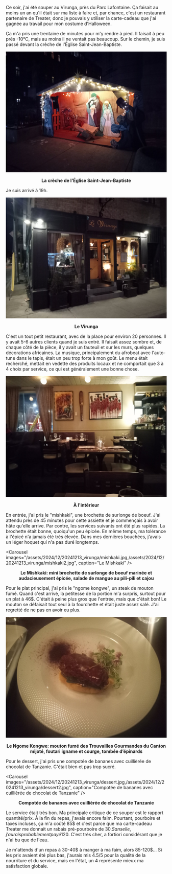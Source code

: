 Ce soir, j'ai été souper au Virunga, près du Parc Lafontaine. Ça faisait au moins un an qu'il était sur ma liste à faire et, par chance, c'est un restaurant partenaire de Treater, donc je pouvais y utiliser la carte-cadeau que j'ai gagnée au travail pour mon costume d'Halloween.

Ça m'a pris une trentaine de minutes pour m'y rendre à pied. Il faisait à peu près -10°C, mais au moins il ne ventait pas beaucoup. Sur le chemin, je suis passé devant la crèche de l'Église Saint-Jean-Baptiste.

![La crèche de l'Église Saint-Jean-Baptiste](/assets/2024/12/20241213_virunga/creche.jpg)
<p align="center"><b>La crèche de l'Église Saint-Jean-Baptiste</b></p>

Je suis arrivé à 19h.

![Le Virunga](/assets/2024/12/20241213_virunga/virunga.jpg)
<p align="center"><b>Le Virunga</b></p>

C'est un tout petit restaurant, avec de la place pour environ 20 personnes. Il y avait 5-6 autres clients quand je suis entré. Il faisait assez sombre et, de chaque côté de la pièce, il y avait un fauteuil et sur les murs, quelques décorations africaines. La musique, principalement du afrobeat avec l'auto-tune dans le tapis, était un peu trop forte à mon goût. Le menu était recherché, mettait en vedette des produits locaux et ne comportait que 3 à 4 choix par service, ce qui est généralement une bonne chose.

![À l'intérieur](/assets/2024/12/20241213_virunga/inside.jpg)
<p align="center"><b>À l'intérieur</b></p>

En entrée, j'ai pris le "mishkaki", une brochette de surlonge de boeuf. J'ai attendu près de 45 minutes pour cette assiette et je commençais à avoir hâte qu'elle arrive. Par contre, les services suivants ont été plus rapides. La brochette était bonne, quoiqu'un peu épicée. En même temps, ma tolérance à l'épicé n'a jamais été très élevée. Dans mes dernières bouchées, j'avais un léger hoquet qui n'a pas duré longtemps.

<Carousel
    images="/assets/2024/12/20241213_virunga/mishkaki.jpg,/assets/2024/12/20241213_virunga/mishkaki2.jpg",
    caption="Le Mishkaki"
/>
<p align="center"><b>Le Mishkaki: mini brochette de surlonge de boeuf marinée et audacieusement épicée, salade de mangue au pili-pili et cajou</b></p>

Pour le plat principal, j'ai pris le "ngome kongwe", un steak de mouton fumé. Quand c'est arrivé, la petitesse de la portion m'a surpris, surtout pour un plat à 46$. C'était à peine plus gros que l'entrée, mais que c'était bon! Le mouton se défaisait tout seul à la fourchette et était juste assez salé. J'ai regretté de ne pas en avoir eu plus.

![Le Ngome Kongwe](/assets/2024/12/20241213_virunga/ngome-kongwe.jpg)
<p align="center"><b>Le Ngome Kongwe: mouton fumé des Trouvailles Gourmandes du Canton mijoté, foutari igname et courge, tombée d’épinards</b></p>

Pour le dessert, j'ai pris une compotée de bananes avec cuillièrée de chocolat de Tanzanie. C'était bien et pas trop sucré.

<Carousel
    images="/assets/2024/12/20241213_virunga/dessert.jpg,/assets/2024/12/20241213_virunga/dessert2.jpg",
    caption="Compotée de bananes avec cuillièrée de chocolat de Tanzanie"
/>
<p align="center"><b>Compotée de bananes avec cuillièrée de chocolat de Tanzanie</b></p>

Le service était très bon. Ma principale critique de ce souper est le rapport quantité/prix. À la fin du repas, j'avais encore faim. Pourtant, pourboire et taxes incluses, ça m'a coûté 85$ et c'est parce que ma carte-cadeau Treater me donnait un rabais pré-pourboire de 30$. Sans elle, j'aurais probablement payé 120$. C'est très cher, a fortiori considérant que je n'ai bu que de l'eau.

Je m'attends d'un repas à 30-40$ à manger à ma faim, alors 85-120$... Si les prix avaient été plus bas, j'aurais mis 4.5/5 pour la qualité de la nourriture et du service, mais en l'état, un 4 représente mieux ma satisfaction globale. 
